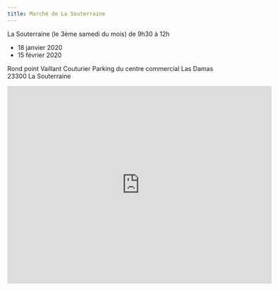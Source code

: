 ```yaml
---
title: Marché de La Souterraine
---
```


La Souterraine (le 3ème samedi du mois) de 9h30 à 12h

* 18 janvier 2020
* 15 février 2020


Rond point Vaillant Couturier
Parking du centre commercial Las Damas
23300 La Souterraine 

<div class="text-center google-maps">
    <iframe src="https://www.google.com/maps/embed?pb=!1m18!1m12!1m3!1d2759.8499843970812!2d1.4824814999999874!3d46.23332789999998!2m3!1f0!2f0!3f0!3m2!1i1024!2i768!4f13.1!3m3!1m2!1s0x47fbe24bfeb83a33%3A0x42cbe8ac6f58e9b6!2s1+Avenue+Charles+de+Gaulle!5e0!3m2!1sfr!2sfr!4v1441028174411"
        width="600" height="450" frameborder="0" style="border:0" ></iframe>
</div>
